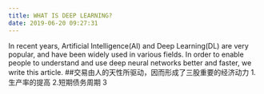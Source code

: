 ```yaml
---
title: WHAT IS DEEP LEARNING?
date: 2019-06-20 09:27:31
---
```

In recent years, Artificial Intelligence(AI) and Deep Learning(DL) are very popular, and have been widely used in various fields. In order to enable people to understand and use deep neural networks better and faster, we write this article.
##交易由人的天性所驱动，因而形成了三股重要的经济动力
1.生产率的提高
2.短期债务周期
3